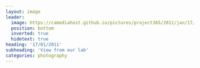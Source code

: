 ```yaml
---
layout: image
leader:
  image: https://camediahost.github.io/pictures/project365/2011/jan/17/170111.jpg
  position: bottom
  inverted: true
  hidetext: true
heading: '17/01/2011'
subheading: 'View from our lab'
categories: photography
---
```


